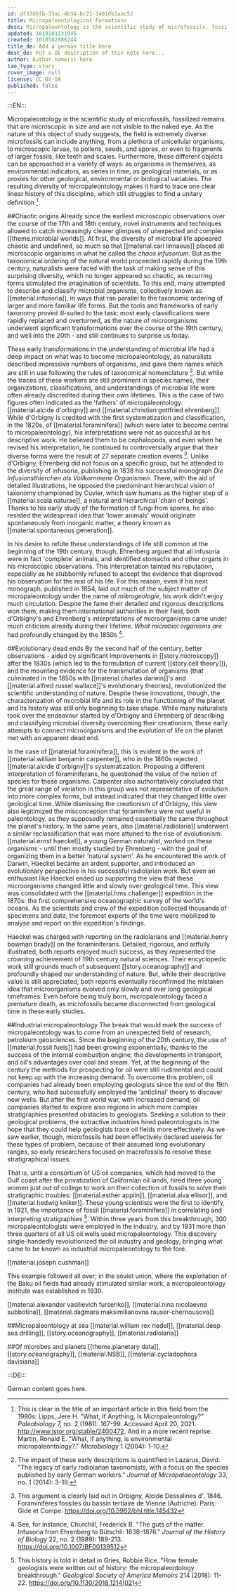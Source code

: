 ```yaml
---
id: df37d6fb-33ac-4b34-bc21-3401db3aac52
title: Micropaleontological Formations
desc: Micropaleontology is the scientific study of microfossils, fossils that are microscopic in size and are not visible to the naked eye.
updated: 1619201131045
created: 1618502886244
title_de: Add a german title here
desc_de: Put a DE description of this note here...
author: Author name(s) here.
tao_type: story
cover_image: null
license: CC BY-SA
published: false
---
```


:::EN:::

Micropaleontology is the scientific study of microfossils, fossilized remains that are microscopic in size and are not visible to the naked eye. As the nature of this object of study suggests, the field is extremely diverse: microfossils can include anything, from a plethora of unicellular organisms, to microscopic larvae, to pollens, seeds, and spores, or even to fragments of larger fossils, like teeth and scales. Furthermore, these different objects can be approached in a variety of ways: as organisms in themselves, as environmental indicators, as series in time, as geological materials, or as proxies for other geological, environmental or biological variables. The resulting diversity of micropaleontology makes it hard to trace one clear linear history of this discipline, which still struggles to find a unitary definition [^micropaleontology1]. 

##Chaotic origins
Already since the earliest microscopic observations over the course of the 17th and 18th century, novel instruments and techniques allowed to catch increasingly clearer glimpses of unexpected and complex [[theme.microbial worlds]]. At first, the diversity of microbial life appeared chaotic and undefined, so much so that [[material.carl linnaeus]] placed all microscopic organisms in what he called the _chaos infusorium_. But as the taxonomical ordering of the natural world proceeded rapidly during the 19th century, naturalists were faced with the task of making sense of this surprising diversity, which no longer appeared so chaotic, as recurring forms stimulated the imagination of scientists. To this end, many attempted to describe and classify microbial organisms, collectively known as [[material.infusoria]], in ways that ran parallel to the taxonomic ordering of larger and more familiar life forms. But the tools and frameworks of early taxonomy proved ill-suited to the task: most early classifications were rapidly replaced and overturned, as the nature of microorganisms underwent significant transformations over the course of the 19th century, and well into the 20th - and still continues to surprise us today.

These early transformations in the understanding of microbial life had a deep impact on what was to become micropaleontology, as naturalists described impressive numbers of organisms, and gave them names which are still in use following the rules of taxonomical nomenclature [^micropaleontology2]. But while the traces of these workers are still prominent in species names, their organizations, classifications, and understandings of microbial life were often already discredited during their own lifetimes. This is the case of two figures often indicated as the 'fathers' of micropaleontology: [[material.alcide d'orbigny]] and [[material.christian gottfried ehrenberg]]. While d'Orbigny is credited with the first systematization and classification, in the 1820s, of [[material.foraminifera]] (which were later to become central to micropaleontology), his interpretations were not as succesful as his descriptive work. He believed them to be cephalopods, and even when he revised his interpretation, he continued to controversially argue that their diverse forms were the result of 27 separate creation events [^micropaleontology3]. Unlike d'Orbigny, Ehrenberg did not focus on a specific group, but he attended to the diversity of infusoria, publishing in 1838 his successful monograph _Die Infusionsthierchen als Vollkornmene Organismen_. There, with the aid of detailed illustrations, he opposed the predominant hierarchical vision of taxonomy championed by Cuvier, which saw humans as the higher step of a [[material.scala naturae]], a natural and hierarchical 'chain of beings'. Thanks to his early study of the formation of fungi from spores, he also resisted the widespread idea that 'lower animals' would originate spontaneously from inorganic matter, a theory known as [[material.spontaneous generation]].

In his desire to refute these understandings of life still common at the beginning of the 19th century, though, Ehrenberg argued that all infusoria were in fact 'complete' animals, and identified stomachs and other organs in his microscopic observations. This interpretation tainted his reputation, especially as he stubbornly refused to accept the evidence that disproved his observation for the rest of his life. For this reason, even if his next monograph, published in 1854, laid out much of the subject matter of micropaleontology under the name of _mikrogeologie_, his work didn't enjoy much circulation. Despite the fame their detailed and rigorous descriptions won them, making them international authorities in their field, both d'Orbigny's and Ehrenberg's interpretations of microorganisms came under much criticism already during their lifetime. _What microbial organisms are_ had profoundly changed by the 1850s [^micropaleontology4]. 

##Evolutionary dead ends
By the second half of the century, better observations - aided by significant improvements in [[story.microscopy]] after the 1830s (which led to the formulation of current [[story.cell theory]]), and the mounting evidence for the transmutation of organisms (that culminated in the 1850s with [[material.charles darwin]]'s and [[material.alfred russel wallace]]'s evolutionary theories), revolutionized the scientific understanding of nature. Despite these innovations, though, the characterization of microbial life and its role in the functioning of the planet and its history was still only beginning to take shape. While many naturalists took over the endeavour started by d'Orbigny and Ehrenberg of describing and classifying microbial diversity overcoming their creationism, these early attempts to connect microorganisms and the evolution of life on the planet met with an apparent dead end. 

In the case of [[material.foraminifera]], this is evident in the work of [[material.william benjamin carpenter]], who in the 1860s rejected [[material.alcide d'orbigny]]'s systematization. Proposing a different interpretation of foraminiferans, he questioned the value of the notion of species for these organisms. Carpenter also authoritatively concluded that the great range of variation in this group was not representative of evolution into more complex forms, but instead indicated that they changed little over geological time. While dismissing the creationism of d'Orbigny, this view also legitimized the misconception that foraminifera were not useful in paleontology, as they supposedly remained essentially the same throughout the planet's history. In the same years, also [[material.radiolaria]] underwent a similar reclassification that was more attuned to the rise of evolutionism. [[material.ernst haeckel]], a young German naturalist, worked on these organisms - until then mostly studied by Ehrenberg - with the goal of organizing them in a better 'natural system'. As he encountered the work of Darwin, Haeckel became an ardent supporter, and introduced an evolutionary perspective in his successful radiolarian work. But even an enthusiast like Haeckel ended up supporting the view that these microorganisms changed little and slowly over geological time. This view was consolidated with the [[material.hms challenger]] expedition in the 1870s: the first comprehensive oceanographic survey of the world's oceans. As the scientists and crew of the expedition collected thousands of specimens and data, the foremost experts of the time were mobilized to analyse and report on the expedition's findings. 

Haeckel was charged with reporting on the radiolarians and [[material.henry bowman brady]] on the foraminiferans. Detailed, rigorous, and artfully illustrated, both reports enjoyed much success, as they represented the crowning achievement of 19th century natural sciences. Their encyclopedic work still grounds much of subsequent [[story.oceanography]] and profoundly shaped our understanding of nature. But, while their descriptive value is still appreciated, both reports eventually reconfirmed the mistaken idea that microorganisms evolved only slowly and over long geological timeframes. Even before being truly born, micropaleontology faced a premature death, as microfossils became disconnected from geological time in these early studies.

##Industrial micropaleontology
The break that would mark the success of micropaleontology was to come from an unexpected field of research, petroleum geosciences. Since the beginning of the 20th century, the use of [[material.fossil fuels]] had been growing exponentially, thanks to the success of the internal combustion engine, the developments in transport, and oil's advantages over coal and steam. Yet, at the beginning of the century the methods for prospecting for oil were still rudimental and could not keep up with the increasing demand. To overcome this problem, oil companies had already been employing geologists since the end of the 19th century, who had successfully employed the 'anticlinal' theory to discover new wells. But after the first world war, with increased demand, oil companies started to explore also regions in which more complex stratigraphies presented obstacles to geologists. Seeking a solution to their geological problems, the extractive industries hired paleontologists in the hope that they could help geologists trace oil fields more effectively. As we saw earlier, though, microfossils had been effectively declared useless for these types of problem, because of their assumed long evolutionary ranges, so early researchers focused on macrofossils to resolve these stratigraphical issues.

That is, until a consortium of US oil companies, which had moved to the Gulf coast after the privatization of Californian oil lands, hired three young women just out of college to work on their collection of fossils to solve their stratigraphic troubles: [[material.esther applin]], [[material.alva ellisor]], and [[material.hedwig kniker]]. These young scientists were the first to identify, in 1921, the importance of fossil [[material.foraminifera]] in correlating and interpreting stratigraphies [^micropaleontology5]. Within three years from this breakthrough, 300 micropaleontologists were employed in the industry, and by 1931 more than three quarters of all US oil wells used micropaleontology. This discovery single-handedly revolutionized the oil industry and geology, bringing what came to be known as industrial micropaleontology to the fore.

[[material.joseph cushman]]

This example followed all over; in the soviet union, where the exploitation of the Baku oil fields had already stimulated similar work, a micropaleontology institute was established in 1930.

[[material.alexander vasilievich fursenko]], [[material.nina nicolaevna subbotina]], [[material.dagmara maksimilianovna rauser-chernousova]]

##Micropaleontology at sea
[[material.william rex riedel]], [[material.deep sea drilling]], [[story.oceanography]], [[material.radiolaria]]

##Of microbes and planets
[[theme.planetary data]], [[story.oceanography]], [[material.NSB]], [[material.cycladophora davisiana]]

[^micropaleontology1]: This is clear in the title of an important article in this field from the 1980s: Lipps, Jere H. "What, If Anything, Is Micropaleontology?" _Paleobiology_ 7, no. 2 (1981): 167-99. Accessed April 20, 2021. http://www.jstor.org/stable/2400472. And in a more recent reprise: Martin, Ronald E. "What, if anything, is environmental micropaleontology?." _Microbiology_ 1 (2004): 1-10.
[^micropaleontology2]: The impact of these early descriptions is quantified in Lazarus, David. "The legacy of early radiolarian taxonomists, with a focus on the species published by early German workers." _Journal of Micropalaeontology_ 33, no. 1 (2014): 3-19.
[^micropaleontology3]: This argument is clearly laid out in Orbigny, Alcide Dessalines d'. 1846. Foraminifères fossiles du bassin tertiaire de Vienne (Autriche). Paris: Gide et Compe. https://doi.org/10.5962/bhl.title.145432
[^micropaleontology4]: See, for instance, Churchill, Frederick B. "The guts of the matter. Infusoria from Ehrenberg to Bütschli: 1838–1876." _Journal of the History of Biology_ 22, no. 2 (1989): 189-213. https://doi.org/10.1007/BF00139512
[^micropaleontology5]: This history is told in detail in Gries, Robbie Rice. "How female geologists were written out of history: the micropaleontology breakthrough." _Geological Society of America Memoirs_ 214 (2018): 11-22. https://doi.org/10.1130/2018.1214(02)


:::DE:::

German content goes here.
